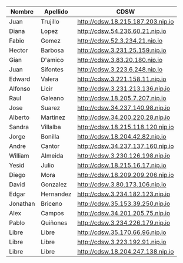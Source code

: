 | Nombre   | Apellido  | CDSW                              |
|----------|-----------|-----------------------------------|
| Juan     | Trujillo  | http://cdsw.18.215.187.203.nip.io |
| Diana    | Lopez     | http://cdsw.54.236.60.21.nip.io   |
| Fabio    | Gomez     | http://cdsw.52.3.234.21.nip.io    |
| Hector   | Barbosa   | http://cdsw.3.231.25.159.nip.io   |
| Gian     | D'amico   | http://cdsw.3.83.20.180.nip.io    |
| Juan     | Sifontes  | http://cdsw.3.223.6.248.nip.io    |
| Edward   | Valera    | http://cdsw.3.221.158.11.nip.io   |
| Alfonso  | Licir     | http://cdsw.3.231.213.136.nip.io  |
| Raul     | Galeano   | http://cdsw.18.205.7.207.nip.io   |
| Jose     | Suarez    | http://cdsw.34.237.140.98.nip.io  |
| Alberto  | Martinez  | http://cdsw.34.200.220.28.nip.io  |
| Sandra   | Villalba  | http://cdsw.18.215.118.120.nip.io |
| Jorge    | Bonilla   | http://cdsw.18.204.42.82.nip.io   |
| Andre    | Cantor    | http://cdsw.34.237.137.160.nip.io |
| William  | Almeida   | http://cdsw.3.230.126.198.nip.io  |
| Yesid    | Julio     | http://cdsw.18.215.16.17.nip.io   |
| Diego    | Mora      | http://cdsw.18.209.209.206.nip.io |
| David    | Gonzalez  | http://cdsw.3.80.173.106.nip.io   |
| Edgar    | Hernandez | http://cdsw.3.234.182.123.nip.io  |
| Jonathan | Briceno   | http://cdsw.35.153.39.250.nip.io  |
| Alex     | Campos    | http://cdsw.34.201.205.75.nip.io  |
| Pablo    | Quiñones  | http://cdsw.3.234.226.179.nip.io  |
| Libre    | Libre     | http://cdsw.35.170.66.96.nip.io   |
| Libre    | Libre     | http://cdsw.3.223.192.91.nip.io   |
| Libre    | Libre     | http://cdsw.18.204.247.138.nip.io |
